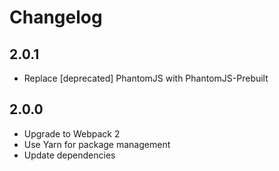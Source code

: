 # Changelog

## 2.0.1
- Replace [deprecated] PhantomJS with PhantomJS-Prebuilt

## 2.0.0
- Upgrade to Webpack 2
- Use Yarn for package management
- Update dependencies

